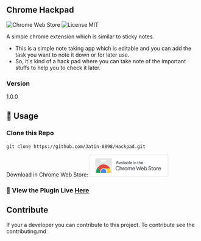 ##  Chrome Hackpad
![Chrome Web Store](https://img.shields.io/chrome-web-store/v/ahhhnbaeakjgbfmgbjknbmlckapjnccp.svg)
![License MIT](https://img.shields.io/github/license/Jatin-8898/Hackpad.svg?color=blue)

A simple chrome extension which is similar to sticky notes.
- This is a simple note taking app which is editable and you can add the task you want to note it down or for later use. 
- So, it's kind of a hack pad where you can take note of the important stuffs to help you to check it later.

### Version
1.0.0

## 📝 Usage

### Clone this Repo
```
git clone https://github.com/Jatin-8898/Hackpad.git
```

Download in Chrome Web Store:
[![Chrome Web Store](./images/ChromeWebStore.png)](https://chrome.google.com/webstore/detail/hack-pad/ahhhnbaeakjgbfmgbjknbmlckapjnccp)


### 🚩 View the Plugin Live [Here](https://chrome.google.com/webstore/detail/hack-pad/ahhhnbaeakjgbfmgbjknbmlckapjnccp)

## Contribute
If your a developer you can contribute to this project. 
To contribute see the contributing.md 
